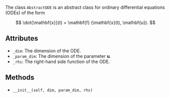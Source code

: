 
The class `AbstractODE` is an abstract class for ordinary differential equations (ODEs)
of the form

$$ \dot{\mathbf{x}}(t) = \mathbf{f} (\mathbf{x}(t), \mathbf{u}). $$

## Attributes

- `_dim`: The dimension of the ODE.
- `_param_dim`: The dimension of the parameter $\mathbf{u}$.
- `_rhs`: The right-hand side function of the ODE.

## Methods

- `__init__(self, dim, param_dim, rhs)`
